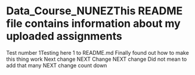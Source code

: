 # Data_Course_NUNEZThis README file contains information about my uploaded assignments
Test number 1Testing here 1 to README.md
Finally found out how to make this thing work
Next change
NEXT Change
NEXT change
Did not mean to add that many NEXT change
count down
